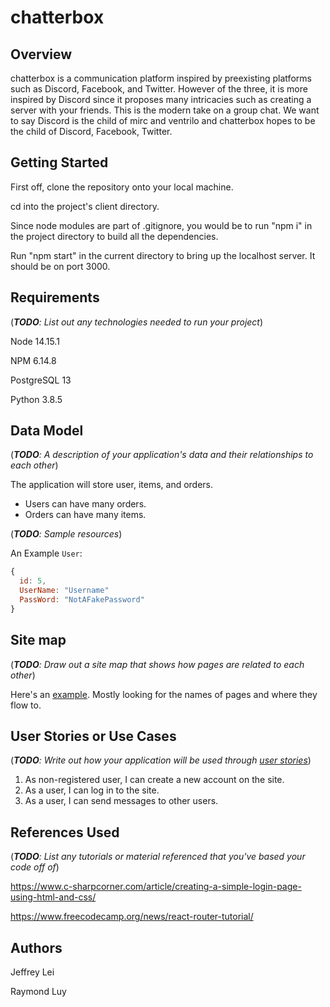 # chatterbox


## Overview

chatterbox is a communication platform inspired by preexisting platforms such as Discord, Facebook, and Twitter. However of the three, it is more inspired by Discord since it
proposes many intricacies such as creating a server with your friends. This is the modern take on a group chat. We want to say Discord is the child of mirc and ventrilo
and chatterbox hopes to be the child of Discord, Facebook, Twitter.

## Getting Started

First off, clone the repository onto your local machine.

cd into the project's client directory.

Since node modules are part of .gitignore, you would be to run "npm i" in the project directory to build all the dependencies.

Run "npm start" in the current directory to bring up the localhost server. It should be on port 3000.

## Requirements

(___TODO__: List out any technologies needed to run your project_)

Node 14.15.1

NPM 6.14.8

PostgreSQL 13

Python 3.8.5

## Data Model

(___TODO__: A description of your application's data and their relationships to each other_)

The application will store user, items, and orders.

- Users can have many orders.
- Orders can have many items.

(___TODO__: Sample resources_)

An Example `User`:

```javascript
{
  id: 5,
  UserName: "Username"
  PassWord: "NotAFakePassword"
}
```


## Site map

(___TODO__: Draw out a site map that shows how pages are related to each other_)

Here's an [example](https://www.kauligmedia.com/media/1589/sitemap-01.jpg). Mostly looking for the names of pages and where they flow to.

## User Stories or Use Cases

(___TODO__: Write out how your application will be used through [user stories](http://en.wikipedia.org/wiki/User_story#Format)_)

1. As non-registered user, I can create a new account on the site.
2. As a user, I can log in to the site.
3. As a user, I can send messages to other users.

## References Used

(___TODO__: List any tutorials or material referenced that you've based your code off of_)

https://www.c-sharpcorner.com/article/creating-a-simple-login-page-using-html-and-css/

https://www.freecodecamp.org/news/react-router-tutorial/

## Authors
Jeffrey Lei

Raymond Luy
